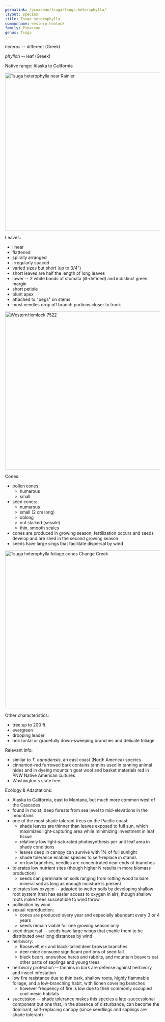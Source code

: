 ```yaml
---
permalink: /pinaceae/tsuga/tsuga-heterophylla/
layout: species
title: Tsuga heterophylla
commonname: western hemlock
family: Pinaceae
genus: Tsuga
---
```


*heteros* -- different (Greek)

*phyllon* -- leaf (Greek)

Native range: Alaska to California

<a title="Alex O&#039;Neal / CC BY-SA (https://creativecommons.org/licenses/by-sa/2.0)" href="https://commons.wikimedia.org/wiki/File:Tsuga_heterophylla_near_Rainier.jpg"><img width="512" alt="Tsuga heterophylla near Rainier" src="https://upload.wikimedia.org/wikipedia/commons/thumb/b/bd/Tsuga_heterophylla_near_Rainier.jpg/512px-Tsuga_heterophylla_near_Rainier.jpg"></a>

Leaves:
  - linear
  - flattened
  - spirally arranged
  - irregularly spaced
  - varied sizes but short (up to 3/4")
  - short leaves are half the length of long leaves
  - lower -- 2 white bands of stomata (ill-defined) and indistinct green margin
  - short petiole
  - blunt apex
  - attached to "pegs" on stems
  - most needles drop off branch portions closer to trunk

<a title="Walter Siegmund / CC BY-SA (http://creativecommons.org/licenses/by-sa/3.0/)" href="https://commons.wikimedia.org/wiki/File:WesternHemlock_7522.jpg"><img width="512" alt="WesternHemlock 7522" src="https://upload.wikimedia.org/wikipedia/commons/thumb/d/de/WesternHemlock_7522.jpg/512px-WesternHemlock_7522.jpg"></a>

Cones:
  - pollen cones:
    - numerous
    - small
  - seed cones:
    - numerous
    - small (2 cm  long)
    - oblong
    - not stalked (sessile)
    - thin, smooth scales
  - cones are produced in growing season, fertilization occurs and seeds develop and are shed in the second growing season
  - seeds have large sings that facilitate dispersal by wind

<a title="Peter Stevens from Seattle / CC BY (https://creativecommons.org/licenses/by/2.0)" href="https://commons.wikimedia.org/wiki/File:Tsuga_heterophylla_foliage_cones_Change_Creek.jpg"><img width="512" alt="Tsuga heterophylla foliage cones Change Creek" src="https://upload.wikimedia.org/wikipedia/commons/thumb/d/de/Tsuga_heterophylla_foliage_cones_Change_Creek.jpg/512px-Tsuga_heterophylla_foliage_cones_Change_Creek.jpg"></a>

Other characteristics:
  - tree up to 200 ft.
  - evergreen
  - drooping leader
  - horizontal or gracefully down-sweeping branches and delicate foliage

Relevant info:
  - similar to *T. canadensis*, an east coast (North America) species
  - cinnamon-red furrowed bark contains tannins used in tanning animal hides and in dyeing mountain goat wool and basket materials red in PNW Native American cultures
  - Washington's state tree

Ecology & Adaptations:
  - Alaska to California, east to Montana, but much more common west of the Cascades
  - found in moist, deep forests from sea level to mid-elevations in the mountains
  - one of the most shade tolerant trees on the Pacific coast:
    - shade leaves are thinner than leaves exposed to full sun, which maximizes light-capturing area while minimizing investment in leaf tissue
    - relatively low light-saturated photosynthesis per unit leaf area in shady conditions
    - leaves deep in canopy can survive with 1% of full sunlight
    - shade tolerance enables species to self-replace in stands
    - on low branches, needles are concentrated near ends of branches
  - tolerates low nutrient sites (though higher N results in more biomass production)
    - seeds can germinate on soils ranging from rotting wood to bare mineral soil as long as enough moisture is present
  - tolerates low oxygen -- adapted to wetter soils by developing shallow root system (that has easier access to oxygen in air), though shallow roots make trees susceptible to wind throw
  - pollination by wind
  - sexual reproduction:
    - cones are produced every year and especially abundant every 3 or 4 years
    - seeds remain viable for one growing season only
  - seed dispersal -- seeds have large wings that enable them to be distributed over long distances by wind
  - herbivory:
    - Roosevelt elk and black-tailed deer browse branches
    - deer mice consume significant portions of seed fall
    - black bears, snowshoe hares and rabbits, and mountain beavers eat other parts of saplings and young trees
  - herbivory protection -- tannins in bark are defense against herbivory and insect infestation
  - low fire resistance due to thin bark, shallow roots, highly flammable foliage, and a low-branching habit, with lichen covering branches
    - however frequency of fire is low due to their commonly occupied cool mesic habitats
  - succession -- shade tolerance makes this species a late-successional component but one that, in the absence of disturbance, can become the dominant, self-replacing canopy (since seedlings and saplings are shade tolerant)
